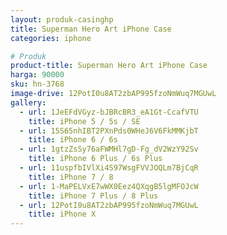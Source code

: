 ```yaml
---
layout: produk-casinghp
title: Superman Hero Art iPhone Case
categories: iphone

# Produk
product-title: Superman Hero Art iPhone Case
harga: 90000
sku: hn-3768
image-drive: 12PotI0u8AT2zbAP995fzoNmWuq7MGUwL
gallery:
  - url: 1JeEFdVGyz-bJBRcBR3_eA1Gt-CcafVTU
    title: iPhone 5 / 5s / SE
  - url: 15S65nhIBT2PXnPds0WHeJ6V6FkMMKjbT
    title: iPhone 6 / 6s
  - url: 1gtzZsSy76aFWMHl7gD-Fg_dV2WzY92Sv
    title: iPhone 6 Plus / 6s Plus
  - url: 11uspfbIVlXi4S97WsgFVVJOQLm7BjCqR
    title: iPhone 7 / 8
  - url: 1-MaPELVxE7wWX0Eez4QXqgB5lgMFOJcW
    title: iPhone 7 Plus / 8 Plus
  - url: 12PotI0u8AT2zbAP995fzoNmWuq7MGUwL
    title: iPhone X
---
```

